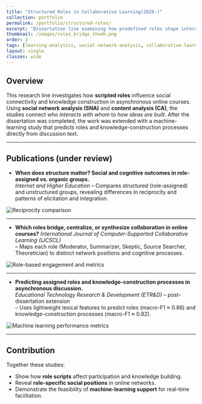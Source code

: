 ```yaml
---
title: "Structured Roles in Collaborative Learning(2020-)"
collection: portfolio
permalink: /portfolio/structured-roles/
excerpt: "Dissertation line examining how predefined roles shape interaction networks and knowledge construction, followed by a machine-learning extension."
thumbnail: /images/roles_bridge_thumb.png
order: 2
tags: [learning-analytics, social-network-analysis, collaborative-learning, roles, machine-learning]
layout: single
classes: wide
---
```


## Overview
This research line investigates how **scripted roles** influence social connectivity and knowledge construction in asynchronous online courses. Using **social network analysis (SNA)** and **content analysis (CA)**, the studies connect *who interacts with whom* to *how ideas are built*. After the dissertation was completed, the work was extended with a machine-learning study that predicts roles and knowledge-construction processes directly from discussion text.

---

## Publications (under review)

- **When does structure matter? Social and cognitive outcomes in role-assigned vs. organic groups.**  
  *Internet and Higher Education* 
  – Compares structured (role-assigned) and unstructured groups, revealing differences in reciprocity and patterns of elicitation and integration.

<p><img src="https://mlee010.github.io/MinkyungLee/images/DS1_reciprocity_image.png"
        alt="Reciprocity comparison"
        style="max-width:100%; height:auto; display:block; margin:14px 0;"></p>

---

- **Which roles bridge, centralize, or synthesize collaboration in online courses?** 
  *International Journal of Computer-Supported Collaborative Learning (IJCSCL)*  
  – Maps each role (Moderator, Summarizer, Skeptic, Source Searcher, Theoretician) to distinct network positions and cognitive processes.

<p><img src="https://mlee010.github.io/MinkyungLee/images/DS2_role_image.png"
        alt="Role-based engagement and metrics"
        style="max-width:100%; height:auto; display:block; margin:14px 0;"></p>

---

- **Predicting assigned roles and knowledge-construction processes in asynchronous discussion.**  
  *Educational Technology Research & Development (ETR&D)*
  – post-dissertation extension  
  – Uses lightweight lexical features to predict roles (macro-F1 ≈ 0.86) and knowledge-construction processes (macro-F1 ≈ 0.82).

<p><img src="https://mlee010.github.io/MinkyungLee/images/DS3_MLimage.png"
        alt="Machine learning performance metrics"
        style="max-width:100%; height:auto; display:block; margin:14px 0;"></p>


---

## Contribution
Together these studies:
- Show how **role scripts** affect participation and knowledge building.  
- Reveal **role-specific social positions** in online networks.  
- Demonstrate the feasibility of **machine-learning support** for real-time facilitation.
